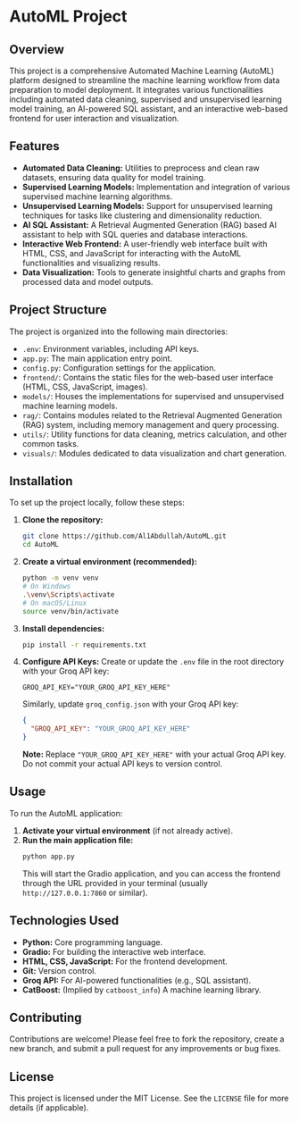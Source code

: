 # AutoML Project

## Overview

This project is a comprehensive Automated Machine Learning (AutoML) platform designed to streamline the machine learning workflow from data preparation to model deployment. It integrates various functionalities including automated data cleaning, supervised and unsupervised learning model training, an AI-powered SQL assistant, and an interactive web-based frontend for user interaction and visualization.

## Features

*   **Automated Data Cleaning:** Utilities to preprocess and clean raw datasets, ensuring data quality for model training.
*   **Supervised Learning Models:** Implementation and integration of various supervised machine learning algorithms.
*   **Unsupervised Learning Models:** Support for unsupervised learning techniques for tasks like clustering and dimensionality reduction.
*   **AI SQL Assistant:** A Retrieval Augmented Generation (RAG) based AI assistant to help with SQL queries and database interactions.
*   **Interactive Web Frontend:** A user-friendly web interface built with HTML, CSS, and JavaScript for interacting with the AutoML functionalities and visualizing results.
*   **Data Visualization:** Tools to generate insightful charts and graphs from processed data and model outputs.

## Project Structure

The project is organized into the following main directories:

*   `.env`: Environment variables, including API keys.
*   `app.py`: The main application entry point.
*   `config.py`: Configuration settings for the application.
*   `frontend/`: Contains the static files for the web-based user interface (HTML, CSS, JavaScript, images).
*   `models/`: Houses the implementations for supervised and unsupervised machine learning models.
*   `rag/`: Contains modules related to the Retrieval Augmented Generation (RAG) system, including memory management and query processing.
*   `utils/`: Utility functions for data cleaning, metrics calculation, and other common tasks.
*   `visuals/`: Modules dedicated to data visualization and chart generation.

## Installation

To set up the project locally, follow these steps:

1.  **Clone the repository:**
    ```bash
    git clone https://github.com/Al1Abdullah/AutoML.git
    cd AutoML
    ```

2.  **Create a virtual environment (recommended):**
    ```bash
    python -m venv venv
    # On Windows
    .\venv\Scripts\activate
    # On macOS/Linux
    source venv/bin/activate
    ```

3.  **Install dependencies:**
    ```bash
    pip install -r requirements.txt
    ```

4.  **Configure API Keys:**
    Create or update the `.env` file in the root directory with your Groq API key:
    ```
    GROQ_API_KEY="YOUR_GROQ_API_KEY_HERE"
    ```
    Similarly, update `groq_config.json` with your Groq API key:
    ```json
    {
      "GROQ_API_KEY": "YOUR_GROQ_API_KEY_HERE"
    }
    ```
    **Note:** Replace `"YOUR_GROQ_API_KEY_HERE"` with your actual Groq API key. Do not commit your actual API keys to version control.

## Usage

To run the AutoML application:

1.  **Activate your virtual environment** (if not already active).
2.  **Run the main application file:**
    ```bash
    python app.py
    ```
    This will start the Gradio application, and you can access the frontend through the URL provided in your terminal (usually `http://127.0.0.1:7860` or similar).

## Technologies Used

*   **Python:** Core programming language.
*   **Gradio:** For building the interactive web interface.
*   **HTML, CSS, JavaScript:** For the frontend development.
*   **Git:** Version control.
*   **Groq API:** For AI-powered functionalities (e.g., SQL assistant).
*   **CatBoost:** (Implied by `catboost_info`) A machine learning library.

## Contributing

Contributions are welcome! Please feel free to fork the repository, create a new branch, and submit a pull request for any improvements or bug fixes.

## License

This project is licensed under the MIT License. See the `LICENSE` file for more details (if applicable).
